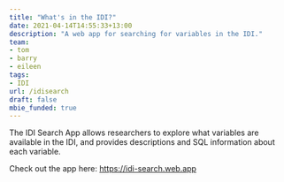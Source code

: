 ```yaml
---
title: "What's in the IDI?"
date: 2021-04-14T14:55:33+13:00
description: "A web app for searching for variables in the IDI."
team:
- tom
- barry
- eileen
tags:
- IDI
url: /idisearch
draft: false
mbie_funded: true
---
```


The IDI Search App allows researchers to explore what variables are available in the IDI, and provides descriptions and SQL information about each variable.

Check out the app here: https://idi-search.web.app
